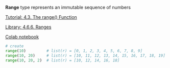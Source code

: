 

**Range** type represents an immutable sequence of numbers

[Tutorial: 4.3. The range() Function](https://docs.python.org/3/tutorial/controlflow.html#the-range-function)

[Library: 4.6.6. Ranges](https://docs.python.org/3/library/stdtypes.html#ranges)

[Colab notebook](https://drive.google.com/file/d/1fZPycs7yo1nUsRjO4lmZWV7byy86znhs/view)

```python
# create 
range(10)         # list(r) = [0, 1, 2, 3, 4, 5, 6, 7, 8, 9] 
range(10, 20)     # list(r) = [10, 11, 12, 13, 14, 15, 16, 17, 18, 19]
range(10, 20, 2)  # list(r) = [10, 12, 14, 16, 18]
```


